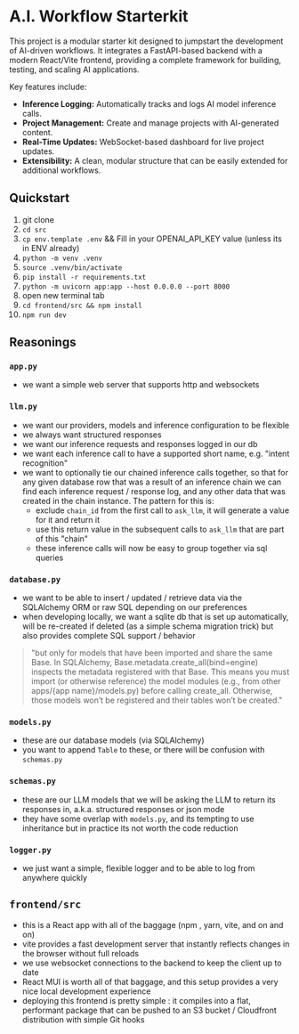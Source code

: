 # A.I. Workflow Starterkit

This project is a modular starter kit designed to jumpstart the development of AI-driven workflows. It integrates a FastAPI-based backend with a modern React/Vite frontend, providing a complete framework for building, testing, and scaling AI applications.

Key features include:

- **Inference Logging:** Automatically tracks and logs AI model inference calls.
- **Project Management:** Create and manage projects with AI-generated content.
- **Real-Time Updates:** WebSocket-based dashboard for live project updates.
- **Extensibility:** A clean, modular structure that can be easily extended for additional workflows.


## Quickstart
1. git clone
2. `cd src`
3. `cp env.template .env` && Fill in your OPENAI_API_KEY value (unless its in ENV already)
4. `python -m venv .venv`
5. `source .venv/bin/activate`
6. `pip install -r requirements.txt`
7. `python -m uvicorn app:app --host 0.0.0.0 --port 8000`
8. open new terminal tab
9. `cd frontend/src && npm install`
10. `npm run dev`


## Reasonings

### `app.py`
- we want a simple web server that supports http and websockets

### `llm.py`
- we want our providers, models and inference configuration to be flexible
- we always want structured responses
- we want our inference requests and responses logged in our db
- we want each inference call to have a supported short name, e.g. "intent recognition"
- we want to optionally tie our chained inference calls together, so that for any given database row that was a result of an inference chain we can find each inference request / response log, and any other data that was created in the chain instance. The pattern for this is:
  - exclude `chain_id` from the first call to `ask_llm`, it will generate a value for it and return it
  - use this return value in the subsequent calls to `ask_llm` that are part of this "chain"
  - these inference calls will now be easy to group together via sql queries

### `database.py`
- we want to be able to insert / updated / retrieve data via the SQLAlchemy ORM or raw SQL depending on our preferences
- when developing locally, we want a sqlite db that is set up automatically, will be re-created if deleted (as a simple schema migration trick) but also provides complete SQL support / behavior

> "but only for models that have been imported and share the same Base. In SQLAlchemy, Base.metadata.create_all(bind=engine) inspects the metadata registered with that Base. This means you must import (or otherwise reference) the model modules (e.g., from other apps/{app name}/models.py) before calling create_all. Otherwise, those models won’t be registered and their tables won’t be created."

### `models.py`
- these are our database models (via SQLAlchemy)
- you want to append `Table` to these, or there will be confusion with `schemas.py`

### `schemas.py`
- these are our LLM models that we will be asking the LLM to return its responses in, a.k.a. structured responses or json mode
- they have some overlap with `models.py`, and its tempting to use inheritance but in practice its not worth the code reduction

### `logger.py`
- we just want a simple, flexible logger and to be able to log from anywhere quickly

## `frontend/src`
- this is a React app with all of the baggage (npm , yarn, vite, and on and on)
- vite provides a fast development server that instantly reflects changes in the browser without full reloads
- we use websocket connections to the backend to keep the client up to date
- React MUI is worth all of that baggage, and this setup provides a very nice local development experience
- deploying this frontend is pretty simple : it compiles into a flat, performant package that can be pushed to an S3 bucket / Cloudfront distribution with simple Git hooks